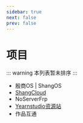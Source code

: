 ```yaml
---
sidebar: true
next: false
prev: false
---
```


# 项目

::: warning 本列表暂未排序
:::

- 殷商OS | ShangOS
- [ShangCloud](https://yearnstudio.apifox.cn)
- NoServerFrp
- [Yearnstudio资源站](https://alist.yearnstudio.cn)
- 作品互通
